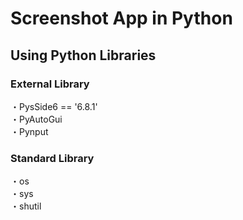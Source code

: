 # Screenshot App in Python
## Using Python Libraries
### External Library
・PysSide6 == '6.8.1'  
・PyAutoGui  
・Pynput  

### Standard Library
・os  
・sys  
・shutil  
